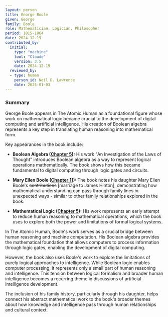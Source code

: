 ```yaml
---
layout: person
title: George Boole
given: George
family: Boole
role: Mathematician, Logician, Philosopher
period: 1815-1864
date: 2024-12-19
contributed_by:
  initial:
    type: "machine"
    tool: "Claude"
    version: 3.5
    date: 2024-12-19
  reviewed_by:
  - type: human
    person_id: Neil D. Lawrence
    date: 2025-01-03
---
```


<div class="machine-commentary" markdown="1">
  
### Summary

George Boole appears in The Atomic Human as a foundational figure whose work on mathematical logic became crucial to the development of digital computing and artificial intelligence. His creation of Boolean algebra represents a key step in translating human reasoning into mathematical form.

Key appearances in the book include:

- **Boolean Algebra ([Chapter 5](/chapters/05-enlightenment/)):** His work "An Investigation of the Laws of Thought" introduces Boolean algebra as a way to represent logical operations mathematically. The book shows how this became fundamental to digital computing through logic gates and circuits.

- **Mary Ellen Boole ([Chapter 11](/chapters/11-human-analogue-machines/)):** The book notes his daughter Mary Ellen Boole's ~~contributions~~ [marriage to James Hinton], demonstrating how mathematical understanding can pass through family lines in unexpected ways - similar to other family relationships explored in the book.

- **Mathematical Logic ([Chapter 5](/chapters/05-enlightenment/)):** His work represents an early attempt to reduce human reasoning to mathematical operations, which the book uses to explore both the power and limitations of formal logical systems.

In The Atomic Human, Boole's work serves as a crucial bridge between human reasoning and machine computation. His Boolean algebra provides the mathematical foundation that allows computers to process information through logic gates, enabling the development of digital computing.

However, the book also uses Boole's work to explore the limitations of purely logical approaches to intelligence. While Boolean logic enables computer processing, it represents only a small part of human reasoning and intelligence. This tension between logical formalism and broader human intelligence becomes a recurring theme in discussions of artificial intelligence development.

The inclusion of his family history, particularly through his daughter, helps connect his abstract mathematical work to the book's broader themes about how knowledge and intelligence pass through human relationships and cultural context.

</div>
